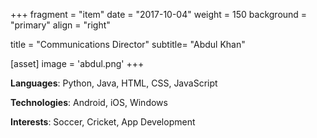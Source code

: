 +++
fragment = "item"
date = "2017-10-04"
weight = 150
background = "primary"
align = "right"

title = "Communications Director"
subtitle= "Abdul Khan"

[asset]
  image = 'abdul.png'
+++

**Languages**: Python, Java, HTML, CSS, JavaScript

**Technologies**: Android, iOS, Windows

**Interests**: Soccer, Cricket, App Development